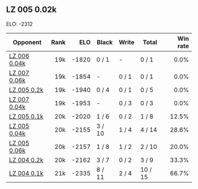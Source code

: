 ## LZ 005 0.02k ##

ELO: -2312

Opponent | Rank | ELO | Black | Write | Total | Win rate
---------|-----:|----:|-------|-------|-------|-------:
[LZ 006 0.04k](LZ%20006%200.04k.md) | 19k | -1820 | 0 / 1 | - | 0 / 1 | 0.0%
[LZ 007 0.06k](LZ%20007%200.06k.md) | 19k | -1854 | - | 0 / 1 | 0 / 1 | 0.0%
[LZ 005 0.2k](LZ%20005%200.2k.md) | 19k | -1940 | 0 / 4 | 0 / 1 | 0 / 5 | 0.0%
[LZ 007 0.04k](LZ%20007%200.04k.md) | 19k | -1953 | - | 0 / 3 | 0 / 3 | 0.0%
[LZ 005 0.1k](LZ%20005%200.1k.md) | 20k | -2020 | 1 / 6 | 0 / 2 | 1 / 8 | 12.5%
[LZ 005 0.04k](LZ%20005%200.04k.md) | 20k | -2155 | 3 / 10 | 1 / 4 | 4 / 14 | 28.6%
[LZ 005 0.06k](LZ%20005%200.06k.md) | 20k | -2157 | 1 / 8 | 1 / 2 | 2 / 10 | 20.0%
[LZ 004 0.2k](LZ%20004%200.2k.md) | 20k | -2162 | 3 / 7 | 0 / 2 | 3 / 9 | 33.3%
[LZ 004 0.1k](LZ%20004%200.1k.md) | 21k | -2335 | 8 / 11 | 2 / 4 | 10 / 15 | 66.7%
